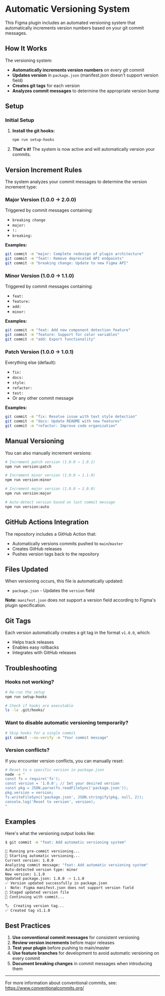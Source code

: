 # Automatic Versioning System

This Figma plugin includes an automated versioning system that automatically increments version numbers based on your git commit messages.

## How It Works

The versioning system:
- **Automatically increments version numbers** on every git commit
- **Updates version** in `package.json` (manifest.json doesn't support version field)
- **Creates git tags** for each version
- **Analyzes commit messages** to determine the appropriate version bump

## Setup

### Initial Setup

1. **Install the git hooks:**
   ```bash
   npm run setup-hooks
   ```

2. **That's it!** The system is now active and will automatically version your commits.

## Version Increment Rules

The system analyzes your commit messages to determine the version increment type:

### Major Version (1.0.0 → 2.0.0)
Triggered by commit messages containing:
- `breaking change`
- `major:`
- `!:`
- `breaking:`

**Examples:**
```bash
git commit -m "major: Complete redesign of plugin architecture"
git commit -m "feat!: Remove deprecated API endpoints"
git commit -m "breaking change: Update to new Figma API"
```

### Minor Version (1.0.0 → 1.1.0)
Triggered by commit messages containing:
- `feat:`
- `feature:`
- `add:`
- `minor:`

**Examples:**
```bash
git commit -m "feat: Add new component detection feature"
git commit -m "feature: Support for color variables"
git commit -m "add: Export functionality"
```

### Patch Version (1.0.0 → 1.0.1)
Everything else (default):
- `fix:`
- `docs:`
- `style:`
- `refactor:`
- `test:`
- Or any other commit message

**Examples:**
```bash
git commit -m "fix: Resolve issue with text style detection"
git commit -m "docs: Update README with new features"
git commit -m "refactor: Improve code organization"
```

## Manual Versioning

You can also manually increment versions:

```bash
# Increment patch version (1.0.0 → 1.0.1)
npm run version:patch

# Increment minor version (1.0.0 → 1.1.0)
npm run version:minor

# Increment major version (1.0.0 → 2.0.0)
npm run version:major

# Auto-detect version based on last commit message
npm run version:auto
```

## GitHub Actions Integration

The repository includes a GitHub Action that:
- Automatically versions commits pushed to `main`/`master`
- Creates GitHub releases
- Pushes version tags back to the repository

## Files Updated

When versioning occurs, this file is automatically updated:
- `package.json` - Updates the `version` field

**Note:** `manifest.json` does not support a version field according to Figma's plugin specification.

## Git Tags

Each version automatically creates a git tag in the format `v1.0.0`, which:
- Helps track releases
- Enables easy rollbacks
- Integrates with GitHub releases

## Troubleshooting

### Hooks not working?
```bash
# Re-run the setup
npm run setup-hooks

# Check if hooks are executable
ls -la .git/hooks/
```

### Want to disable automatic versioning temporarily?
```bash
# Skip hooks for a single commit
git commit --no-verify -m "Your commit message"
```

### Version conflicts?
If you encounter version conflicts, you can manually reset:

```bash
# Reset to a specific version in package.json
node -e "
const fs = require('fs');
const version = '1.0.0'; // Set your desired version
const pkg = JSON.parse(fs.readFileSync('package.json'));
pkg.version = version;
fs.writeFileSync('package.json', JSON.stringify(pkg, null, 2));
console.log('Reset to version', version);
"
```

## Examples

Here's what the versioning output looks like:

```bash
$ git commit -m "feat: Add automatic versioning system"

🚀 Running pre-commit versioning...
🔄 Starting automatic versioning...
Current version: 1.0.0
Analyzing commit message: "feat: Add automatic versioning system"
Auto-detected version type: minor
New version: 1.1.0
Updated package.json: 1.0.0 -> 1.1.0
✅ Version updated successfully in package.json
ℹ️  Note: Figma manifest.json does not support version field
📝 Staged updated version file
📝 Continuing with commit...

🏷️  Creating version tag...
✅ Created tag v1.1.0
```

## Best Practices

1. **Use conventional commit messages** for consistent versioning
2. **Review version increments** before major releases
3. **Test your plugin** before pushing to main/master
4. **Use feature branches** for development to avoid automatic versioning on every commit
5. **Document breaking changes** in commit messages when introducing them

---

For more information about conventional commits, see: https://www.conventionalcommits.org/ 